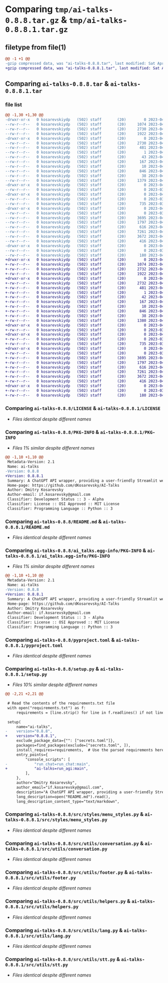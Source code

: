 # Comparing `tmp/ai-talks-0.8.8.tar.gz` & `tmp/ai-talks-0.8.8.1.tar.gz`

## filetype from file(1)

```diff
@@ -1 +1 @@
-gzip compressed data, was "ai-talks-0.8.8.tar", last modified: Sat Apr 15 23:05:26 2023, max compression
+gzip compressed data, was "ai-talks-0.8.8.1.tar", last modified: Sat Apr 15 23:29:16 2023, max compression
```

## Comparing `ai-talks-0.8.8.tar` & `ai-talks-0.8.8.1.tar`

### file list

```diff
@@ -1,30 +1,30 @@
-drwxr-xr-x   0 kosarevskiydp   (502) staff       (20)        0 2023-04-15 23:05:26.341540 ai-talks-0.8.8/
--rw-r--r--   0 kosarevskiydp   (502) staff       (20)     1074 2023-04-09 09:49:53.000000 ai-talks-0.8.8/LICENSE
--rw-r--r--   0 kosarevskiydp   (502) staff       (20)     2730 2023-04-15 23:05:26.340161 ai-talks-0.8.8/PKG-INFO
--rw-r--r--   0 kosarevskiydp   (502) staff       (20)     1922 2023-04-15 19:25:22.000000 ai-talks-0.8.8/README.md
-drwxr-xr-x   0 kosarevskiydp   (502) staff       (20)        0 2023-04-15 23:05:26.329179 ai-talks-0.8.8/ai_talks.egg-info/
--rw-r--r--   0 kosarevskiydp   (502) staff       (20)     2730 2023-04-15 23:05:26.000000 ai-talks-0.8.8/ai_talks.egg-info/PKG-INFO
--rw-r--r--   0 kosarevskiydp   (502) staff       (20)      481 2023-04-15 23:05:26.000000 ai-talks-0.8.8/ai_talks.egg-info/SOURCES.txt
--rw-r--r--   0 kosarevskiydp   (502) staff       (20)        1 2023-04-15 23:05:26.000000 ai-talks-0.8.8/ai_talks.egg-info/dependency_links.txt
--rw-r--r--   0 kosarevskiydp   (502) staff       (20)       43 2023-04-15 23:05:26.000000 ai-talks-0.8.8/ai_talks.egg-info/entry_points.txt
--rw-r--r--   0 kosarevskiydp   (502) staff       (20)      167 2023-04-15 23:05:26.000000 ai-talks-0.8.8/ai_talks.egg-info/requires.txt
--rw-r--r--   0 kosarevskiydp   (502) staff       (20)       10 2023-04-15 23:05:26.000000 ai-talks-0.8.8/ai_talks.egg-info/top_level.txt
--rw-r--r--   0 kosarevskiydp   (502) staff       (20)      846 2023-04-09 19:26:49.000000 ai-talks-0.8.8/pyproject.toml
--rw-r--r--   0 kosarevskiydp   (502) staff       (20)       38 2023-04-15 23:05:26.341720 ai-talks-0.8.8/setup.cfg
--rw-r--r--   0 kosarevskiydp   (502) staff       (20)     1379 2023-04-15 23:05:21.000000 ai-talks-0.8.8/setup.py
-drwxr-xr-x   0 kosarevskiydp   (502) staff       (20)        0 2023-04-15 23:05:26.329744 ai-talks-0.8.8/src/
--rw-r--r--   0 kosarevskiydp   (502) staff       (20)        0 2023-03-22 15:12:34.000000 ai-talks-0.8.8/src/__init__.py
-drwxr-xr-x   0 kosarevskiydp   (502) staff       (20)        0 2023-04-15 23:05:26.330709 ai-talks-0.8.8/src/styles/
--rw-r--r--   0 kosarevskiydp   (502) staff       (20)        0 2023-03-22 15:12:34.000000 ai-talks-0.8.8/src/styles/__init__.py
--rw-r--r--   0 kosarevskiydp   (502) staff       (20)      735 2023-03-23 21:57:52.000000 ai-talks-0.8.8/src/styles/menu_styles.py
-drwxr-xr-x   0 kosarevskiydp   (502) staff       (20)        0 2023-04-15 23:05:26.337724 ai-talks-0.8.8/src/utils/
--rw-r--r--   0 kosarevskiydp   (502) staff       (20)        0 2023-03-22 15:12:34.000000 ai-talks-0.8.8/src/utils/__init__.py
--rw-r--r--   0 kosarevskiydp   (502) staff       (20)     3695 2023-04-15 19:59:55.000000 ai-talks-0.8.8/src/utils/conversation.py
--rw-r--r--   0 kosarevskiydp   (502) staff       (20)     1797 2023-04-15 19:25:22.000000 ai-talks-0.8.8/src/utils/footer.py
--rw-r--r--   0 kosarevskiydp   (502) staff       (20)      616 2023-04-09 19:46:48.000000 ai-talks-0.8.8/src/utils/helpers.py
--rw-r--r--   0 kosarevskiydp   (502) staff       (20)     7261 2023-04-15 22:07:51.000000 ai-talks-0.8.8/src/utils/lang.py
--rw-r--r--   0 kosarevskiydp   (502) staff       (20)     3672 2023-04-15 22:38:15.000000 ai-talks-0.8.8/src/utils/stt.py
--rw-r--r--   0 kosarevskiydp   (502) staff       (20)      416 2023-04-15 19:59:55.000000 ai-talks-0.8.8/src/utils/tts.py
-drwxr-xr-x   0 kosarevskiydp   (502) staff       (20)        0 2023-04-15 23:05:26.339229 ai-talks-0.8.8/tests/
--rw-r--r--   0 kosarevskiydp   (502) staff       (20)        0 2023-03-22 15:12:34.000000 ai-talks-0.8.8/tests/__init__.py
--rw-r--r--   0 kosarevskiydp   (502) staff       (20)      180 2023-04-09 19:59:55.000000 ai-talks-0.8.8/tests/test_helpers.py
+drwxr-xr-x   0 kosarevskiydp   (502) staff       (20)        0 2023-04-15 23:29:16.450283 ai-talks-0.8.8.1/
+-rw-r--r--   0 kosarevskiydp   (502) staff       (20)     1074 2023-04-09 09:49:53.000000 ai-talks-0.8.8.1/LICENSE
+-rw-r--r--   0 kosarevskiydp   (502) staff       (20)     2732 2023-04-15 23:29:16.449873 ai-talks-0.8.8.1/PKG-INFO
+-rw-r--r--   0 kosarevskiydp   (502) staff       (20)     1922 2023-04-15 19:25:22.000000 ai-talks-0.8.8.1/README.md
+drwxr-xr-x   0 kosarevskiydp   (502) staff       (20)        0 2023-04-15 23:29:16.439809 ai-talks-0.8.8.1/ai_talks.egg-info/
+-rw-r--r--   0 kosarevskiydp   (502) staff       (20)     2732 2023-04-15 23:29:16.000000 ai-talks-0.8.8.1/ai_talks.egg-info/PKG-INFO
+-rw-r--r--   0 kosarevskiydp   (502) staff       (20)      481 2023-04-15 23:29:16.000000 ai-talks-0.8.8.1/ai_talks.egg-info/SOURCES.txt
+-rw-r--r--   0 kosarevskiydp   (502) staff       (20)        1 2023-04-15 23:29:16.000000 ai-talks-0.8.8.1/ai_talks.egg-info/dependency_links.txt
+-rw-r--r--   0 kosarevskiydp   (502) staff       (20)       42 2023-04-15 23:29:16.000000 ai-talks-0.8.8.1/ai_talks.egg-info/entry_points.txt
+-rw-r--r--   0 kosarevskiydp   (502) staff       (20)      167 2023-04-15 23:29:16.000000 ai-talks-0.8.8.1/ai_talks.egg-info/requires.txt
+-rw-r--r--   0 kosarevskiydp   (502) staff       (20)       10 2023-04-15 23:29:16.000000 ai-talks-0.8.8.1/ai_talks.egg-info/top_level.txt
+-rw-r--r--   0 kosarevskiydp   (502) staff       (20)      846 2023-04-09 19:26:49.000000 ai-talks-0.8.8.1/pyproject.toml
+-rw-r--r--   0 kosarevskiydp   (502) staff       (20)       38 2023-04-15 23:29:16.450401 ai-talks-0.8.8.1/setup.cfg
+-rw-r--r--   0 kosarevskiydp   (502) staff       (20)     1380 2023-04-15 23:28:42.000000 ai-talks-0.8.8.1/setup.py
+drwxr-xr-x   0 kosarevskiydp   (502) staff       (20)        0 2023-04-15 23:29:16.440347 ai-talks-0.8.8.1/src/
+-rw-r--r--   0 kosarevskiydp   (502) staff       (20)        0 2023-03-22 15:12:34.000000 ai-talks-0.8.8.1/src/__init__.py
+drwxr-xr-x   0 kosarevskiydp   (502) staff       (20)        0 2023-04-15 23:29:16.441272 ai-talks-0.8.8.1/src/styles/
+-rw-r--r--   0 kosarevskiydp   (502) staff       (20)        0 2023-03-22 15:12:34.000000 ai-talks-0.8.8.1/src/styles/__init__.py
+-rw-r--r--   0 kosarevskiydp   (502) staff       (20)      735 2023-03-23 21:57:52.000000 ai-talks-0.8.8.1/src/styles/menu_styles.py
+drwxr-xr-x   0 kosarevskiydp   (502) staff       (20)        0 2023-04-15 23:29:16.447347 ai-talks-0.8.8.1/src/utils/
+-rw-r--r--   0 kosarevskiydp   (502) staff       (20)        0 2023-03-22 15:12:34.000000 ai-talks-0.8.8.1/src/utils/__init__.py
+-rw-r--r--   0 kosarevskiydp   (502) staff       (20)     3695 2023-04-15 19:59:55.000000 ai-talks-0.8.8.1/src/utils/conversation.py
+-rw-r--r--   0 kosarevskiydp   (502) staff       (20)     1797 2023-04-15 19:25:22.000000 ai-talks-0.8.8.1/src/utils/footer.py
+-rw-r--r--   0 kosarevskiydp   (502) staff       (20)      616 2023-04-09 19:46:48.000000 ai-talks-0.8.8.1/src/utils/helpers.py
+-rw-r--r--   0 kosarevskiydp   (502) staff       (20)     7261 2023-04-15 22:07:51.000000 ai-talks-0.8.8.1/src/utils/lang.py
+-rw-r--r--   0 kosarevskiydp   (502) staff       (20)     3672 2023-04-15 23:28:44.000000 ai-talks-0.8.8.1/src/utils/stt.py
+-rw-r--r--   0 kosarevskiydp   (502) staff       (20)      416 2023-04-15 19:59:55.000000 ai-talks-0.8.8.1/src/utils/tts.py
+drwxr-xr-x   0 kosarevskiydp   (502) staff       (20)        0 2023-04-15 23:29:16.448812 ai-talks-0.8.8.1/tests/
+-rw-r--r--   0 kosarevskiydp   (502) staff       (20)        0 2023-03-22 15:12:34.000000 ai-talks-0.8.8.1/tests/__init__.py
+-rw-r--r--   0 kosarevskiydp   (502) staff       (20)      180 2023-04-09 19:59:55.000000 ai-talks-0.8.8.1/tests/test_helpers.py
```

### Comparing `ai-talks-0.8.8/LICENSE` & `ai-talks-0.8.8.1/LICENSE`

 * *Files identical despite different names*

### Comparing `ai-talks-0.8.8/PKG-INFO` & `ai-talks-0.8.8.1/PKG-INFO`

 * *Files 1% similar despite different names*

```diff
@@ -1,10 +1,10 @@
 Metadata-Version: 2.1
 Name: ai-talks
-Version: 0.8.8
+Version: 0.8.8.1
 Summary: A ChatGPT API wrapper, providing a user-friendly Streamlit web interface
 Home-page: https://github.com/dKosarevsky/AI-Talks
 Author: Dmitry Kosarevsky
 Author-email: if.kosarevsky@gmail.com
 Classifier: Development Status :: 3 - Alpha
 Classifier: License :: OSI Approved :: MIT License
 Classifier: Programming Language :: Python :: 3
```

### Comparing `ai-talks-0.8.8/README.md` & `ai-talks-0.8.8.1/README.md`

 * *Files identical despite different names*

### Comparing `ai-talks-0.8.8/ai_talks.egg-info/PKG-INFO` & `ai-talks-0.8.8.1/ai_talks.egg-info/PKG-INFO`

 * *Files 1% similar despite different names*

```diff
@@ -1,10 +1,10 @@
 Metadata-Version: 2.1
 Name: ai-talks
-Version: 0.8.8
+Version: 0.8.8.1
 Summary: A ChatGPT API wrapper, providing a user-friendly Streamlit web interface
 Home-page: https://github.com/dKosarevsky/AI-Talks
 Author: Dmitry Kosarevsky
 Author-email: if.kosarevsky@gmail.com
 Classifier: Development Status :: 3 - Alpha
 Classifier: License :: OSI Approved :: MIT License
 Classifier: Programming Language :: Python :: 3
```

### Comparing `ai-talks-0.8.8/pyproject.toml` & `ai-talks-0.8.8.1/pyproject.toml`

 * *Files identical despite different names*

### Comparing `ai-talks-0.8.8/setup.py` & `ai-talks-0.8.8.1/setup.py`

 * *Files 10% similar despite different names*

```diff
@@ -2,21 +2,21 @@
 
 # Read the contents of the requirements.txt file
 with open("requirements.txt") as f:
     requirements = [line.strip() for line in f.readlines() if not line.startswith("-f")]
 
 setup(
     name="ai-talks",
-    version="0.8.8",
+    version="0.8.8.1",
     exclude_package_data={"": ["secrets.toml"]},
     packages=find_packages(exclude=["secrets.toml", ]),
     install_requires=requirements,  # Use the parsed requirements here
     entry_points={
         "console_scripts": [
-            "run_chat=run_chat:main",
+            "ai-talks=run_agi:main",
         ],
     },
     author="Dmitry Kosarevsky",
     author_email="if.kosarevsky@gmail.com",
     description="A ChatGPT API wrapper, providing a user-friendly Streamlit web interface",
     long_description=open("README.md").read(),
     long_description_content_type="text/markdown",
```

### Comparing `ai-talks-0.8.8/src/styles/menu_styles.py` & `ai-talks-0.8.8.1/src/styles/menu_styles.py`

 * *Files identical despite different names*

### Comparing `ai-talks-0.8.8/src/utils/conversation.py` & `ai-talks-0.8.8.1/src/utils/conversation.py`

 * *Files identical despite different names*

### Comparing `ai-talks-0.8.8/src/utils/footer.py` & `ai-talks-0.8.8.1/src/utils/footer.py`

 * *Files identical despite different names*

### Comparing `ai-talks-0.8.8/src/utils/helpers.py` & `ai-talks-0.8.8.1/src/utils/helpers.py`

 * *Files identical despite different names*

### Comparing `ai-talks-0.8.8/src/utils/lang.py` & `ai-talks-0.8.8.1/src/utils/lang.py`

 * *Files identical despite different names*

### Comparing `ai-talks-0.8.8/src/utils/stt.py` & `ai-talks-0.8.8.1/src/utils/stt.py`

 * *Files identical despite different names*

